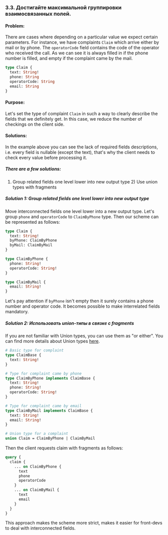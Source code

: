 ### <a name="rule-3.3"></a> 3.3. Достигайте максимальной группировки взаимосвязанных полей.

#### Problem:

There are cases where depending on a particular value we expect certain parameters. For instance, we have complaints `Claim` which arrive either by mail or by phone. The `operatorCode` field contains the code of the operator who received the call. As we can see it is always filled in if the phone number is filled, and empty if the complaint came by the mail.

```graphql
type Claim {
  text: String!
  phone: String
  operatorCode: String
  email: String
}
```

#### Purpose:

Let's set the type of complaint `Claim` in such a way to clearly describe the fields that we definitely get. In this case, we reduce the number of checkings on the client side.

#### Solutions:

In the example above you can see the lack of required fields descriptions, i.e. every field is nullable (except the text), that's why the client needs to check every value before processing it.

##### There are a few solutions:

1) Group related fields one level lower into new output type 2) Use union types with fragments

##### Solution 1: Group related fields one level lower into new output type

Move interconnected fields one level lower into a new output type. Let's group `phone` and `operatorCode` to `ClaimByPhone` type. Then our scheme can be represented as follows:

```graphql
type Claim {
  text: String!
  byPhone: ClaimByPhone
  byMail: ClaimByMail
}

type ClaimByPhone {
  phone: String!
  operatorCode: String!
}

type ClaimByMail {
  email: String!
}
```

Let's pay attention if `byPhone` isn't empty then it surely contains a phone number and operator code. It becomes possible to make interrelated fields mandatory.

##### Solution 2: Использовать union-типы в связке с fragments

If you are not familiar with Union types, you can use them as "or either". You can find more details about Union types [here](https://github.com/nodkz/conf-talks/tree/master/articles/graphql/types#union-types).

```graphql
# Basic type for complaint
type ClaimBase {
  text: String!
}

# Type for complaint came by phone
type ClaimByPhone implements ClaimBase {
  text: String!
  phone: String!
  operatorCode: String!
}

# Type for complaint came by email
type ClaimByMail implements ClaimBase {
  text: String!
  email: String!
}

# Union type for a complaint
union Claim = ClaimByPhone | ClaimByMail

```

Then the client requests claim with fragments as follows:

```graphql
query {
  claim {
    ... on ClaimByPhone {
      text
      phone
      operatorCode
    }
    ... on ClaimByMail {
      text
      email
    }
  }
}
```

This approach makes the scheme more strict, makes it easier for front-devs to deal with interconnected fields.